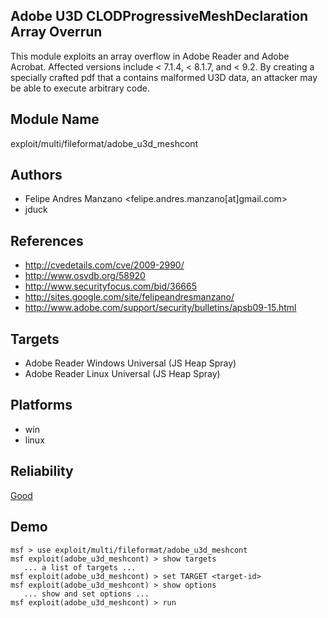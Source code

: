 ## Adobe U3D CLODProgressiveMeshDeclaration Array Overrun

This module exploits an array overflow in Adobe Reader and 
Adobe Acrobat. Affected versions include < 7.1.4, < 8.1.7, 
and < 9.2. By creating a specially crafted pdf that a 
contains malformed U3D data, an attacker may be able to 
execute arbitrary code.


## Module Name
exploit/multi/fileformat/adobe_u3d_meshcont

## Authors
* Felipe Andres Manzano <felipe.andres.manzano[at]gmail.com>
* jduck


## References
* http://cvedetails.com/cve/2009-2990/
* http://www.osvdb.org/58920
* http://www.securityfocus.com/bid/36665
* http://sites.google.com/site/felipeandresmanzano/
* http://www.adobe.com/support/security/bulletins/apsb09-15.html



## Targets
* Adobe Reader Windows Universal (JS Heap Spray)
* Adobe Reader Linux Universal (JS Heap Spray)


## Platforms
* win
* linux

## Reliability
[Good](https://github.com/rapid7/metasploit-framework/wiki/Exploit-Ranking)

## Demo

```
msf > use exploit/multi/fileformat/adobe_u3d_meshcont
msf exploit(adobe_u3d_meshcont) > show targets
   ... a list of targets ...
msf exploit(adobe_u3d_meshcont) > set TARGET <target-id>
msf exploit(adobe_u3d_meshcont) > show options
   ... show and set options ...
msf exploit(adobe_u3d_meshcont) > run
```
    
    